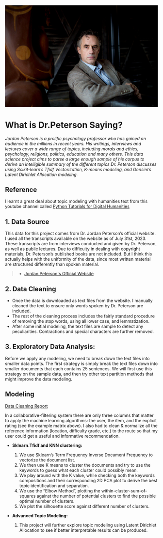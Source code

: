
![cover_photo](./README_files/26brooksWeb-superJumbo.jpg)
# What is Dr.Peterson Saying?

*Jordan Peterson is a prolific psychology professor who has gained an audience in the millions in recent years. His writings, interviews and lectures cover a wide range of topics, including morals and ethics, psychology, religions, politics, education and many others. This data science project aims to parse a large enough sample of his corpus to derive an intelligible summary of the different topics Dr. Peterson discusses using Scikit-learn’s Tfidf Vectorization, K-means modeling, and Gensim’s Latent Dirichlet Allocation modeling.*

## Reference

I learnt a great deal about topic modeling with humanities text from this youtube channel called [Python Tutorials for Digital Humanities](https://www.youtube.com/@python-programming/)

## 1. Data Source

This data for this project comes from Dr. Jordan Peterson’s official website. I used all the transcripts available on the website as of July 31st, 2023. These transcripts are from interviews conducted and given by Dr. Peterson, as well as public lectures. Due to difficulty in dealing with copyright materials, Dr. Peterson’s published books are not included. But I think this actually helps with the uniformity of the data, since most written material are structured differently than spoken material.

> * [Jordan Peterson's Official Website](https://www.jordanbpeterson.com)


## 2. Data Cleaning

* Once the data is downloaded as text files from the website. I manually cleaned the text to ensure only words spoken by Dr. Peterson are included.
* The rest of the cleaning process includes the fairly standard procedure of removing the stop words, using all lower case, and lemmatization.
* After some initial modeling, the text files are sample to detect any peculiarities. Contractions and special characters are further removed.

## 3. Exploratory Data Analysis:

Before we apply any modeling, we need to break down the text files into smaller data points. The first strategy is simply break the text files down into smaller documents that each contains 25 sentences. We will first use this strategy on the sample data, and then try other text partition methods that might improve the data modeling.

## Modeling

[Data Cleaning Report](https://drive.google.com/open?id=195wcooDtT2XhfpRXREWmLovm8XZPNymy)

In a collaborative-filtering system there are only three columns that matter to apply the machine learning algorithms: the user, the item, and the explicit rating (see the example matrix above). I also had to clean & normalize all the reference information (location, difficulty grade, etc.) to the route so that my user could get a useful and informative recommendation.

* **Sklearn.Tfidf and KNN clustering:**
  1. We use Sklearn’s Term Frequency Inverse Document Frequency to vectorize the document list.
  2. We then use K means to cluster the documents and try to use the keywords to guess what each cluster could possibly mean.
  3. We play around with the K value, while checking both the keywords compositions and their corresponding 2D PCA plot to derive the best topic identification and separation.
  4. We use the “Elbow Method”, plotting the within-cluster-sum-of-squares against the number of potential clusters to find the possible optimal number of clusters.
  5. We plot the silhouette score against different number of clusters.

* **Advanced Topic Modeling:**
    1. This project will further explore topic modeling using Latent Dirichlet Allocation to see if better interpretable results can be produced.
